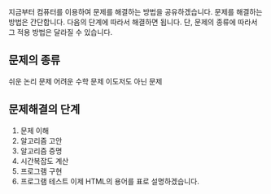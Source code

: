 지금부터 컴퓨터를 이용하여 문제를 해결하는 방법을 공유하겠습니다. 문제를 해결하는 방법은 간단합니다. 다음의 단계에 따라서 해결하면 됩니다.
단, 문제의 종류에 따라서 그 적용 방법은 달라질 수 있습니다.

## 문제의 종류
 쉬운 논리 문제
 어려운 수학 문제
 이도저도 아닌 문제
## 문제해결의 단계
1. 문제 이해
2. 알고리즘 고안
3. 알고리즘 증명
4. 시간복잡도 계산
5. 프로그램 구현
6. 프로그램 테스트
이제 HTML의 용어를 표로 설명하겠습니다.

